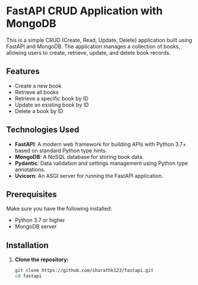 # FastAPI CRUD Application with MongoDB

This is a simple CRUD (Create, Read, Update, Delete) application built using FastAPI and MongoDB. The application manages a collection of books, allowing users to create, retrieve, update, and delete book records.

## Features

- Create a new book
- Retrieve all books
- Retrieve a specific book by ID
- Update an existing book by ID
- Delete a book by ID

## Technologies Used

- **FastAPI**: A modern web framework for building APIs with Python 3.7+ based on standard Python type hints.
- **MongoDB**: A NoSQL database for storing book data.
- **Pydantic**: Data validation and settings management using Python type annotations.
- **Uvicorn**: An ASGI server for running the FastAPI application.

## Prerequisites

Make sure you have the following installed:

- Python 3.7 or higher
- MongoDB server

## Installation

1. **Clone the repository:**

   ```bash
   git clone https://github.com/sharathk123/fastapi.git
   cd fastapi
